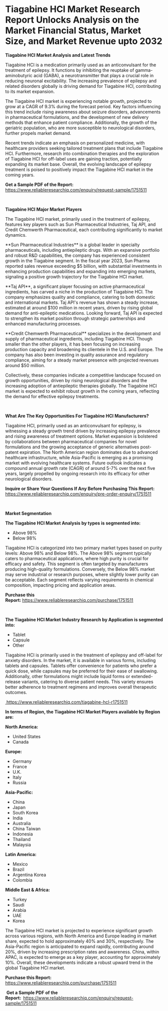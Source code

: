 <p><h1>Tiagabine HCl Market Research Report Unlocks Analysis on the Market Financial Status, Market Size, and Market Revenue upto 2032</h1></p><p><strong>Tiagabine HCl Market Analysis and Latest Trends</strong></p>
<p><p>Tiagabine HCl is a medication primarily used as an anticonvulsant for the treatment of epilepsy. It functions by inhibiting the reuptake of gamma-aminobutyric acid (GABA), a neurotransmitter that plays a crucial role in reducing neuronal excitability. The increasing prevalence of epilepsy and related disorders globally is driving demand for Tiagabine HCl, contributing to its market expansion.</p><p>The Tiagabine HCl market is experiencing notable growth, projected to grow at a CAGR of 9.3% during the forecast period. Key factors influencing this trend include rising awareness about seizure disorders, advancements in pharmaceutical formulations, and the development of new delivery methods that enhance patient compliance. Additionally, the growth of the geriatric population, who are more susceptible to neurological disorders, further propels market demand.</p><p>Recent trends indicate an emphasis on personalized medicine, with healthcare providers seeking tailored treatment plans that include Tiagabine HCl. Furthermore, research into combination therapies and the exploration of Tiagabine HCl for off-label uses are gaining traction, potentially expanding its market base. Overall, the evolving landscape of epilepsy treatment is poised to positively impact the Tiagabine HCl market in the coming years.</p></p>
<p><strong>Get a Sample PDF of the Report:&nbsp;</strong> <a href="https://www.reliableresearchiq.com/enquiry/request-sample/1751511?utm_campaign=3114&utm_medium=2&utm_source=Github&utm_content=ia&utm_term=19042025&utm_id=tiagabine-hcl">https://www.reliableresearchiq.com/enquiry/request-sample/1751511</a></p>
<p>&nbsp;</p>
<p><strong>Tiagabine HCl Major Market Players</strong></p>
<p><p>The Tiagabine HCl market, primarily used in the treatment of epilepsy, features key players such as Sun Pharmaceutical Industries, Taj API, and Credit Chemwerth Pharmaceutical, each contributing significantly to market dynamics.</p><p>**Sun Pharmaceutical Industries** is a global leader in specialty pharmaceuticals, including antiepileptic drugs. With an expansive portfolio and robust R&D capabilities, the company has experienced consistent growth in the Tiagabine segment. In the fiscal year 2023, Sun Pharma reported sales revenue exceeding $5 billion, with substantial investments in enhancing production capabilities and expanding into emerging markets, signaling a positive growth trajectory for the Tiagabine HCl market.</p><p>**Taj API**, a significant player focusing on active pharmaceutical ingredients, has carved a niche in the production of Tiagabine HCl. The company emphasizes quality and compliance, catering to both domestic and international markets. Taj API's revenue has shown a steady increase, estimated at around $100 million in recent years, driven by rising global demand for anti-epileptic medications. Looking forward, Taj API is expected to strengthen its market position through strategic partnerships and enhanced manufacturing processes.</p><p>**Credit Chemwerth Pharmaceutical** specializes in the development and supply of pharmaceutical ingredients, including Tiagabine HCl. Though smaller than the other players, it has been focusing on increasing production capacity and broadening its clientele in the U.S. and Europe. The company has also been investing in quality assurance and regulatory compliance, aiming for a steady market presence with projected revenues around $50 million.</p><p>Collectively, these companies indicate a competitive landscape focused on growth opportunities, driven by rising neurological disorders and the increasing adoption of antiepileptic therapies globally. The Tiagabine HCl market is expected to exhibit robust growth in the coming years, reflecting the demand for effective epilepsy treatments.</p></p>
<p>&nbsp;</p>
<p><strong>What Are The Key Opportunities For Tiagabine HCl Manufacturers?</strong></p>
<p><p>Tiagabine HCl, primarily used as an anticonvulsant for epilepsy, is witnessing a steady growth trend driven by increasing epilepsy prevalence and rising awareness of treatment options. Market expansion is bolstered by collaborations between pharmaceutical companies for novel formulations and the growing acceptance of generic alternatives post-patent expiration. The North American region dominates due to advanced healthcare infrastructure, while Asia-Pacific is emerging as a promising market with evolving healthcare systems. Future outlook indicates a compound annual growth rate (CAGR) of around 5-7% over the next five years, largely propelled by ongoing research into its efficacy for other neurological disorders.</p></p>
<p><strong>Inquire or Share Your Questions If Any Before Purchasing This Report:</strong> <a href="https://www.reliableresearchiq.com/enquiry/pre-order-enquiry/1751511?utm_campaign=3114&utm_medium=2&utm_source=Github&utm_content=ia&utm_term=19042025&utm_id=tiagabine-hcl">https://www.reliableresearchiq.com/enquiry/pre-order-enquiry/1751511</a></p>
<p>&nbsp;</p>
<p><strong>Market Segmentation</strong></p>
<p><strong>The Tiagabine HCl Market Analysis by types is segmented into:</strong></p>
<p><ul><li>Above 98%</li><li>Below 98%</li></ul></p>
<p><p>Tiagabine HCl is categorized into two primary market types based on purity levels: Above 98% and Below 98%. The Above 98% segment typically caters to pharmaceutical applications, where high purity is crucial for efficacy and safety. This segment is often targeted by manufacturers producing high-quality formulations. Conversely, the Below 98% market may serve industrial or research purposes, where slightly lower purity can be acceptable. Each segment reflects varying requirements in chemical composition, impacting pricing and application areas.</p></p>
<p><strong>Purchase this Report:&nbsp;</strong><a href="https://www.reliableresearchiq.com/purchase/1751511?utm_campaign=3114&utm_medium=2&utm_source=Github&utm_content=ia&utm_term=19042025&utm_id=tiagabine-hcl">https://www.reliableresearchiq.com/purchase/1751511</a></p>
<p>&nbsp;</p>
<p><strong>The Tiagabine HCl Market Industry Research by Application is segmented into:</strong></p>
<p><ul><li>Tablet</li><li>Capsule</li><li>Other</li></ul></p>
<p><p>Tiagabine HCl is primarily used in the treatment of epilepsy and off-label for anxiety disorders. In the market, it is available in various forms, including tablets and capsules. Tablets offer convenience for patients who prefer a quick dose, while capsules may be preferred for their ease of swallowing. Additionally, other formulations might include liquid forms or extended-release variants, catering to diverse patient needs. This variety ensures better adherence to treatment regimens and improves overall therapeutic outcomes.</p></p>
<p><a href="https://www.reliableresearchiq.com/tiagabine-hcl-r1751511?utm_campaign=3114&utm_medium=2&utm_source=Github&utm_content=ia&utm_term=19042025&utm_id=tiagabine-hcl">&nbsp;https://www.reliableresearchiq.com/tiagabine-hcl-r1751511</a></p>
<p><strong>In terms of Region, the Tiagabine HCl Market Players available by Region are:</strong></p>
<p>
    <p> <strong> North America: </strong>
        <ul>
            <li>United States</li>
            <li>Canada</li>
        </ul>
        </p> 
    <p> <strong> Europe: </strong>
        <ul>
            <li>Germany</li>
            <li>France</li>
            <li>U.K.</li>
            <li>Italy</li>
            <li>Russia</li>
        </ul>
        </p> 
    <p> <strong> Asia-Pacific: </strong>
        <ul>
            <li>China</li>
            <li>Japan</li>
            <li>South Korea</li>
            <li>India</li>
            <li>Australia</li>
            <li>China Taiwan</li>
            <li>Indonesia</li>
            <li>Thailand</li>
            <li>Malaysia</li>
        </ul>
        </p> 
    <p> <strong> Latin America: </strong>
        <ul>
            <li>Mexico</li>
            <li>Brazil</li>
            <li>Argentina Korea</li>
            <li>Colombia</li>
        </ul>
        </p> 
    <p> <strong> Middle East & Africa: </strong>
        <ul>
            <li>Turkey</li>
            <li>Saudi</li>
            <li>Arabia</li>
            <li>UAE</li>
            <li>Korea</li>
        </ul>
    </p>
    </p>
<p><p>The Tiagabine HCl market is projected to experience significant growth across various regions, with North America and Europe leading in market share, expected to hold approximately 40% and 30%, respectively. The Asia-Pacific region is anticipated to expand rapidly, contributing around 20%, driven by increasing prescription rates and awareness. China, within APAC, is expected to emerge as a key player, accounting for approximately 10%. Overall, these developments indicate a robust upward trend in the global Tiagabine HCl market.</p></p>
<p><strong>Purchase this Report: </strong><a href="https://www.reliableresearchiq.com/purchase/1751511?utm_campaign=3114&utm_medium=2&utm_source=Github&utm_content=ia&utm_term=19042025&utm_id=tiagabine-hcl">https://www.reliableresearchiq.com/purchase/1751511</a></p>
<p>&nbsp;<strong>Get a Sample PDF of the Report:&nbsp;&nbsp;</strong><a href="https://www.reliableresearchiq.com/enquiry/request-sample/1751511?utm_campaign=3114&utm_medium=2&utm_source=Github&utm_content=ia&utm_term=19042025&utm_id=tiagabine-hcl">https://www.reliableresearchiq.com/enquiry/request-sample/1751511</a></p>
<p><strong></strong></p>
<p><p></p><p></p><p></p></p>